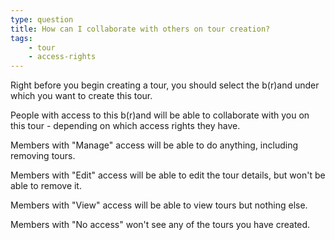 ```yaml
---
type: question
title: How can I collaborate with others on tour creation?
tags:
    - tour
    - access-rights
---
```


Right before you begin creating a tour, you should select the b(r)and under which you want to create this tour.

People with access to this b(r)and will be able to collaborate with you on this tour - depending on which access rights they have.

Members with "Manage" access will be able to do anything, including removing tours.

Members with "Edit" access will be able to edit the tour details, but won't be able to remove it.

Members with "View" access will be able to view tours but nothing else.

Members with "No access" won't see any of the tours you have created.
